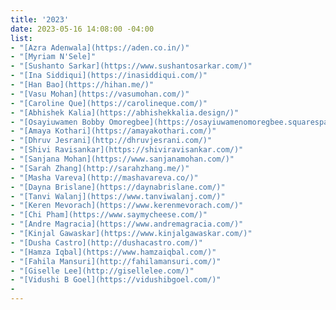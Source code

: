 ```yaml
---
title: '2023'
date: 2023-05-16 14:08:00 -04:00
list:
- "[Azra Adenwala](https://aden.co.in/)"
- "[Myriam N'Sele]"
- "[Sushanto Sarkar](https://www.sushantosarkar.com/)"
- "[Ina Siddiqui](https://inasiddiqui.com/)"
- "[Han Bao](https://hihan.me/)"
- "[Vasu Mohan](https://vasumohan.com/)"
- "[Caroline Que](https://carolineque.com/)"
- "[Abhishek Kalia](https://abhishekkalia.design/)"
- "[Osayiuwamen Bobby Omoregbee](https://osayiuwamenomoregbee.squarespace.com/)"
- "[Amaya Kothari](https://amayakothari.com/)"
- "[Dhruv Jesrani](http://dhruvjesrani.com/)"
- "[Shivi Ravisankar](https://shiviravisankar.com/)"
- "[Sanjana Mohan](https://www.sanjanamohan.com/)"
- "[Sarah Zhang](http://sarahzhang.me/)"
- "[Masha Vareva](http://mashavareva.co/)"
- "[Dayna Brislane](https://daynabrislane.com/)"
- "[Tanvi Walanj](https://www.tanviwalanj.com/)"
- "[Keren Mevorach](https://www.kerenmevorach.com/)"
- "[Chi Pham](https://www.saymycheese.com/)"
- "[Andre Magracia](https://www.andremagracia.com/)"
- "[Kinjal Gawaskar](https://www.kinjalgawaskar.com/)"
- "[Dusha Castro](http://dushacastro.com/)"
- "[Hamza Iqbal](https://www.hamzaiqbal.com/)"
- "[Fahila Mansuri](http://fahilamansuri.com/)"
- "[Giselle Lee](http://gisellelee.com/)"
- "[Vidushi B Goel](https://vidushibgoel.com/)"
- 
---
```


